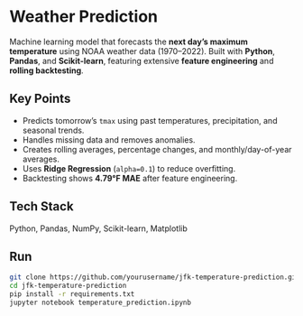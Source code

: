 # Weather Prediction

Machine learning model that forecasts the **next day’s maximum temperature** using NOAA weather data (1970–2022). Built with **Python**, **Pandas**, and **Scikit-learn**, featuring extensive **feature engineering** and **rolling backtesting**.

## Key Points
- Predicts tomorrow’s `tmax` using past temperatures, precipitation, and seasonal trends.
- Handles missing data and removes anomalies.
- Creates rolling averages, percentage changes, and monthly/day-of-year averages.
- Uses **Ridge Regression** (`alpha=0.1`) to reduce overfitting.
- Backtesting shows **4.79°F MAE** after feature engineering.

## Tech Stack
Python, Pandas, NumPy, Scikit-learn, Matplotlib

## Run
```bash
git clone https://github.com/yourusername/jfk-temperature-prediction.git
cd jfk-temperature-prediction
pip install -r requirements.txt
jupyter notebook temperature_prediction.ipynb
